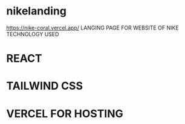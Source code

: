 # nikelanding
https://nike-coral.vercel.app/
LANGING PAGE FOR WEBSITE OF NIKE
TECHNOLOGY USED
# REACT 
# TAILWIND CSS
# VERCEL FOR HOSTING
